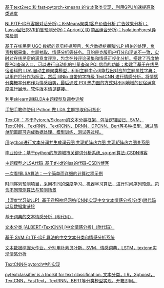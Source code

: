 [基于text2vec 和 fast-pytorch-kmeans 的文本聚类实现，利用GPU加速提高聚类速度](https://blog.csdn.net/sjxgghg/article/details/136694127)

[NLP/TF-IDF(客服对话分析)；K-Means聚类(客户价值分析,广告效果分析)；Lasso回归(SVR销售预测分析)；Apriori关联(商品组合分析)；IsolationForest异常检测](https://github.com/dairui2/dataMining/tree/master)

[基于在线民宿 UGC 数据的意见挖掘项目，包含数据挖掘和NLP 相关的处理，负责数据采集、主题抽取、情感分析等任务。目的是克服用户打分和评论不一致，实时对在线民宿的满意度评测，包含在线评论采集和情感可视化分析。搭建了百度地图POI查询入口，可以进行自动化的批量查询 POI 信息的功能；构建了基于在线民宿语料的 LDA 自动主题聚类模型，利用主题中心词能找出对应的主题属性字典；以用户打分作为标注，然后 litNlp 自带的字符级 TextCNN 进行情感分析，将情感分类概率分布作为情感趋势，最后通过 POI 热力图的方式对不同地域的民宿满意度进行展示。软件版本请见链接。](https://github.com/CarryChang/Customer_Satisfaction_Analysis)

[利用sklearn训练LDA主题模型及调参详解](https://www.cnblogs.com/McGeeForest/p/12457093.html)

[手把手教你使用 Python 做 LDA 主题提取和可视化](https://zhuanlan.zhihu.com/p/372269493)

[TextClf ：基于Pytorch/Sklearn的文本分类框架，包括逻辑回归、SVM、TextCNN、TextRNN、TextRCNN、DRNN、DPCNN、Bert等多种模型，通过简单配置即可完成数据处理、模型训练、测试等过程。](https://github.com/luopeixiang/textclf)

[用python进行文本分词并生成词云图 共现矩阵热力图 共现矩阵热力图关系图](https://github.com/suweiteng/wordCloud)

[毕业设计：基于python的旅游城市关键词分析系统_so-pmi算法-CSDN博客](https://blog.csdn.net/2301_79555157/article/details/136149591)

[主题模型之LSA代码_基于tf-idf的lsa的代码-CSDN博客](https://blog.csdn.net/GreatXiang888/article/details/107090105)

[一次看懂LSA算法：一个简单而详细的计算过程示例](https://blog.csdn.net/quicmous/article/details/130719197)

[时间序列预测项目，采用不同的深度学习、机器学习算法，进行时间序列预测。包含不同预测算法与预测场景](https://github.com/kingOfFps/timeseries-prediction)

[【深度学习&NLP】基于卷积神经网络(CNN)实现中文文本情感分析(分类)附代码以及数据集链接](https://blog.csdn.net/weixin_52185996/article/details/130028929)

[基于词典的文本情感分析（附代码）](https://zhuanlan.zhihu.com/p/142011031)

[文本分类 [ALBERT+TextCNN] [中文情感分析]（附代码）](https://zhuanlan.zhihu.com/p/149491055)

[基于 SVM 和 TF-IDF 算法的中文文本分类和情感分析系统](https://github.com/Puteto/ChineseClassification?tab=readme-ov-file)

[文本数据挖掘大作业，分别用朴素贝叶斯，SVM，情感词典，LSTM，textcnn实现情感分析](https://github.com/hxy-62/sentimentclassify)

[TextCNN在pytorch中的实现](https://github.com/NeoTse0622/TextCNN-pytorch)

[pytextclassifier is a toolkit for text classification. 文本分类，LR，Xgboost，TextCNN，FastText，TextRNN，BERT等分类模型实现，开箱即用。](https://github.com/shibing624/pytextclassifier)
